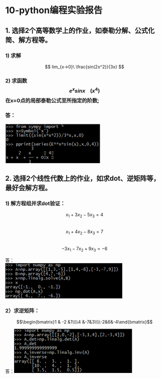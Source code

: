 # 10-python编程实验报告

## 1. 选择2个高等数学上的作业，如泰勒分解、公式化简、解方程等。

### 1) 求解
$$ lim_{x→0}\ \frac{sin(2x^2)}{3x} $$
### 2) 求函数$$e^xsinx\ \ \ \ (x^4)$$在x=0点的局部泰勒公式至所指定的阶数;
### 答：  
![](images\高数.png)

## 2. 选择2个线性代数上的作业，如求dot、逆矩阵等，最好会解方程。

### 1)  解方程组并求dot验证：
$$ x_1 + 3x_2 -5x_3 = 4 $$
<br/>$$ x_1 + 4x_2 -8x_3 = 7 $$  
$$ -3x_1 - 7x_2 + 9x_3 = -6 $$  

答：  
![](images\线代1.png)

### 2）求逆矩阵：

$$\begin{bmatrix}1 & -2 &1\\\\4 &-7&3\\\\-2&6&-4\end{bmatrix}$$

答：![](images\线代2.png)